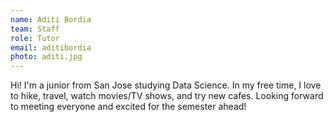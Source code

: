 ```yaml
---
name: Aditi Bordia
team: Staff
role: Tutor
email: aditibordia
photo: aditi.jpg
---
```


Hi! I'm a junior from San Jose studying Data Science. In my free time, I love to hike, travel, watch movies/TV shows, and try new cafes. Looking forward to meeting everyone and excited for the semester ahead! 
